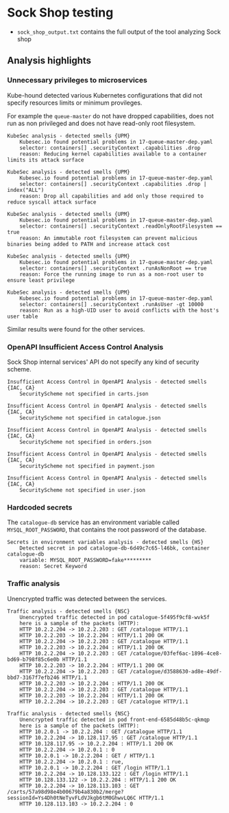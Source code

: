 # Sock Shop testing

- `sock_shop_output.txt` contains the full output of the tool analyzing Sock shop

## Analysis highlights

### Unnecessary privileges to microservices

Kube-hound detected various Kubernetes configurations that did not specify resources limits or minimum provileges.

For example the `queue-master` do not have dropped capabilities, does not run as non privileged and does not have read-only root filesystem.

```
KubeSec analysis - detected smells {UPM}
	Kubesec.io found potential problems in 17-queue-master-dep.yaml
	selector: containers[] .securityContext .capabilities .drop
	reason: Reducing kernel capabilities available to a container limits its attack surface

KubeSec analysis - detected smells {UPM}
	Kubesec.io found potential problems in 17-queue-master-dep.yaml
	selector: containers[] .securityContext .capabilities .drop | index("ALL")
	reason: Drop all capabilities and add only those required to reduce syscall attack surface

KubeSec analysis - detected smells {UPM}
	Kubesec.io found potential problems in 17-queue-master-dep.yaml
	selector: containers[] .securityContext .readOnlyRootFilesystem == true
	reason: An immutable root filesystem can prevent malicious binaries being added to PATH and increase attack cost

KubeSec analysis - detected smells {UPM}
	Kubesec.io found potential problems in 17-queue-master-dep.yaml
	selector: containers[] .securityContext .runAsNonRoot == true
	reason: Force the running image to run as a non-root user to ensure least privilege

KubeSec analysis - detected smells {UPM}
	Kubesec.io found potential problems in 17-queue-master-dep.yaml
	selector: containers[] .securityContext .runAsUser -gt 10000
	reason: Run as a high-UID user to avoid conflicts with the host's user table
```

Similar results were found for the other services.

### OpenAPI Insufficient Access Control Analysis

Sock Shop internal services' API do not specify any kind of security scheme.

```
Insufficient Access Control in OpenAPI Analysis - detected smells {IAC, CA}
	SecurityScheme not specified in carts.json

Insufficient Access Control in OpenAPI Analysis - detected smells {IAC, CA}
	SecurityScheme not specified in catalogue.json

Insufficient Access Control in OpenAPI Analysis - detected smells {IAC, CA}
	SecurityScheme not specified in orders.json

Insufficient Access Control in OpenAPI Analysis - detected smells {IAC, CA}
	SecurityScheme not specified in payment.json

Insufficient Access Control in OpenAPI Analysis - detected smells {IAC, CA}
	SecurityScheme not specified in user.json
```

### Hardcoded secrets

The `catalogue-db` service has an environment variable called `MYSQL_ROOT_PASSWORD`, that contains the root password of the database.

```
Secrets in environment variables analysis - detected smells {HS}
	Detected secret in pod catalogue-db-6d49c7c65-l46bk, container catalogue-db
	variable: MYSQL_ROOT_PASSWORD=fake*********
	reason: Secret Keyword
```

### Traffic analysis

Unencrypted traffic was detected between the services.

```
Traffic analysis - detected smells {NSC}
	Unencrypted traffic detected in pod catalogue-5f495f9cf8-wvk5f
	here is a sample of the packets (HTTP):
	HTTP 10.2.2.204 -> 10.2.2.203 : GET /catalogue HTTP/1.1
	HTTP 10.2.2.203 -> 10.2.2.204 : HTTP/1.1 200 OK
	HTTP 10.2.2.204 -> 10.2.2.203 : GET /catalogue HTTP/1.1
	HTTP 10.2.2.203 -> 10.2.2.204 : HTTP/1.1 200 OK
	HTTP 10.2.2.204 -> 10.2.2.203 : GET /catalogue/03fef6ac-1896-4ce8-bd69-b798f85c6e0b HTTP/1.1
	HTTP 10.2.2.203 -> 10.2.2.204 : HTTP/1.1 200 OK
	HTTP 10.2.2.204 -> 10.2.2.203 : GET /catalogue/d3588630-ad8e-49df-bbd7-3167f7efb246 HTTP/1.1
	HTTP 10.2.2.203 -> 10.2.2.204 : HTTP/1.1 200 OK
	HTTP 10.2.2.204 -> 10.2.2.203 : GET /catalogue HTTP/1.1
	HTTP 10.2.2.203 -> 10.2.2.204 : HTTP/1.1 200 OK
	HTTP 10.2.2.204 -> 10.2.2.203 : GET /catalogue HTTP/1.1

Traffic analysis - detected smells {NSC}
	Unencrypted traffic detected in pod front-end-6585d48b5c-qkmqp
	here is a sample of the packets (HTTP):
	HTTP 10.2.0.1 -> 10.2.2.204 : GET /catalogue HTTP/1.1
	HTTP 10.2.2.204 -> 10.128.117.95 : GET /catalogue HTTP/1.1
	HTTP 10.128.117.95 -> 10.2.2.204 : HTTP/1.1 200 OK
	HTTP 10.2.2.204 -> 10.2.0.1 : 0
	HTTP 10.2.0.1 -> 10.2.2.204 : GET / HTTP/1.1
	HTTP 10.2.2.204 -> 10.2.0.1 : rue,
	HTTP 10.2.0.1 -> 10.2.2.204 : GET /login HTTP/1.1
	HTTP 10.2.2.204 -> 10.128.133.122 : GET /login HTTP/1.1
	HTTP 10.128.133.122 -> 10.2.2.204 : HTTP/1.1 200 OK
	HTTP 10.2.2.204 -> 10.128.113.103 : GET /carts/57a98d98e4b00679b4a830b2/merge?sessionId=Ys4Dh0tNeTyvFLdVJkgb6tM0GhwvLQ6C HTTP/1.1
	HTTP 10.128.113.103 -> 10.2.2.204 : 0
```
